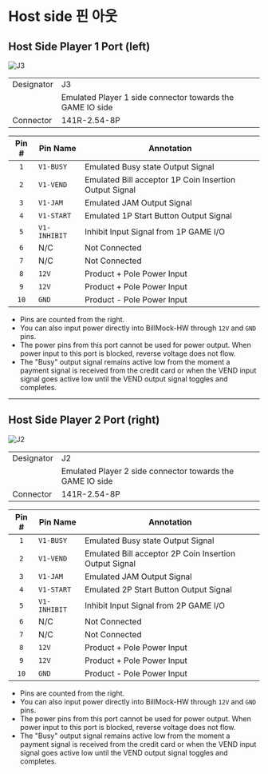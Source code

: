 <!--
SPDX-FileCopyrightText: © 2023 Jinwoo Park (pmnxis@gmail.com)

SPDX-License-Identifier: MIT OR Apache-2.0
-->

# Host side 핀 아웃

## Host Side Player 1 Port (left)

![J3](https://billmock.gpark.biz/images/pcb_0v4_mini_port/J3.png)

|                |                |
| -------------- | -------------- |
| Designator     | J3  |
|                | Emulated Player 1 side connector towards the GAME IO side |
| Connector      | 141R-2.54-8P |

| **Pin #** | **Pin Name**   | Annotation                                             |
| :-------: | -------------- | ------------------------------------------------------ |
| `1`       | `V1-BUSY`      | Emulated Busy state Output Signal                      |
| `2`       | `V1-VEND`      | Emulated Bill acceptor 1P Coin Insertion Output Signal |
| `3`       | `V1-JAM`       | Emulated JAM Output Signal                             |
| `4`       | `V1-START`     | Emulated 1P Start Button Output Signal                 |
| `5`       | `V1-INHIBIT`   | Inhibit Input Signal from 1P GAME I/O                  |
| `6`       | N/C            | Not Connected                                          |
| `7`       | N/C            | Not Connected                                          |
| `8`       | `12V`          | Product + Pole Power Input                             |
| `9`       | `12V`          | Product + Pole Power Input                             |
| `10`      | `GND`          | Product - Pole Power Input                             |


- Pins are counted from the right.
- You can also input power directly into BillMock-HW through `12V` and `GND` pins.
- The power pins from this port cannot be used for power output. When power input to this port is blocked, reverse voltage does not flow.
- The "Busy" output signal remains active low from the moment a payment signal is received from the credit card or when the VEND input signal goes active low until the VEND output signal toggles and completes.

------------

## Host Side Player 2 Port (right)

![J2](https://billmock.gpark.biz/images/pcb_0v4_mini_port/J2.png)

|                |                |
| -------------- | -------------- |
| Designator     | J2  |
|                | Emulated Player 2 side connector towards the GAME IO side |
| Connector      | 141R-2.54-8P |

| **Pin #** | **Pin Name**   | Annotation                                             |
| :-------: | -------------- | ------------------------------------------------------ |
| `1`       | `V1-BUSY`      | Emulated Busy state Output Signal                      |
| `2`       | `V1-VEND`      | Emulated Bill acceptor 2P Coin Insertion Output Signal |
| `3`       | `V1-JAM`       | Emulated JAM Output Signal                             |
| `4`       | `V1-START`     | Emulated 2P Start Button Output Signal                 |
| `5`       | `V1-INHIBIT`   | Inhibit Input Signal from 2P GAME I/O                  |
| `6`       | N/C            | Not Connected                                          |
| `7`       | N/C            | Not Connected                                          |
| `8`       | `12V`          | Product + Pole Power Input                             |
| `9`       | `12V`          | Product + Pole Power Input                             |
| `10`      | `GND`          | Product - Pole Power Input                             |

- Pins are counted from the right.
- You can also input power directly into BillMock-HW through `12V` and `GND` pins.
- The power pins from this port cannot be used for power output. When power input to this port is blocked, reverse voltage does not flow.
- The "Busy" output signal remains active low from the moment a payment signal is received from the credit card or when the VEND input signal goes active low until the VEND output signal toggles and completes.
